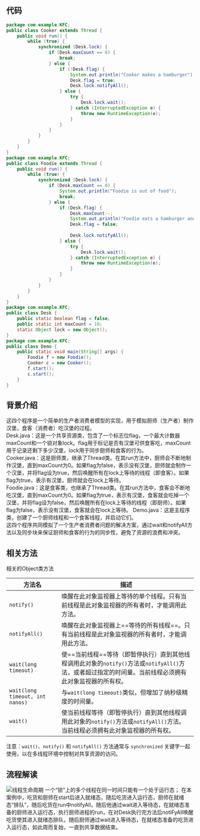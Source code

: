 ## 代码
```java
package com.example.KFC;  
public class Cooker extends Thread {  
    public void run() {  
        while (true) {  
            synchronized (Desk.lock) {  
                if (Desk.maxCount == 0) {  
                    break;  
                } else {  
                    if (!Desk.flag) {  
                        System.out.println("Cooker makes a hamburger");  
                        Desk.flag = true;  
                        Desk.lock.notifyAll();  
                    } else {  
                        try {  
                            Desk.lock.wait();  
                        } catch (InterruptedException e) {  
                            throw new RuntimeException(e);  
                        }  
                    }  
                }  
            }  
        }  
    }  
}
package com.example.KFC;  
public class Foodie extends Thread {  
    public void run() {  
        while (true) {  
            synchronized (Desk.lock) {  
                if (Desk.maxCount == 0) {  
                    System.out.println("Foodie is out of food");  
                    break;  
                } else {  
                    if (Desk.flag) {  
                        Desk.maxCount--;  
                        System.out.println("Foodie eats a hamburger and have " + Desk.maxCount + " hamburger to eat left");  
                        Desk.flag = false;  
  
                        Desk.lock.notifyAll();  
                    } else {  
                        try {  
                            Desk.lock.wait();  
                        } catch (InterruptedException e) {  
                            throw new RuntimeException(e);  
                        }  
                    }  
                }  
            }  
        }  
    }  
}
package com.example.KFC;  
public class Desk {  
    public static boolean flag = false;  
    public static int maxCount = 10;  
    static Object lock = new Object();  
}
package com.example.KFC;  
public class Demo {  
    public static void main(String[] args) {  
        Foodie f = new Foodie();  
        Cooker c = new Cooker();  
        f.start();  
        c.start();  
    }  
}
```
## 背景介绍
这四个程序是一个简单的生产者消费者模型的实现，用于模拟厨师（生产者）制作汉堡，食客（消费者）吃汉堡的过程。  
Desk.java：这是一个共享资源类，包含了一个标志位flag，一个最大计数器maxCount和一个锁对象lock。flag用于标记是否有汉堡可供食客吃，maxCount用于记录还剩下多少汉堡，lock用于同步厨师和食客的行为。  
Cooker.java：这是厨师类，继承了Thread类。在其run方法中，厨师会不断地制作汉堡，直到maxCount为0。如果flag为false，表示没有汉堡，厨师就会制作一个汉堡，并将flag设为true，然后唤醒所有在lock上等待的线程（即食客）。如果flag为true，表示有汉堡，厨师就会在lock上等待。  
Foodie.java：这是食客类，也继承了Thread类。在其run方法中，食客会不断地吃汉堡，直到maxCount为0。如果flag为true，表示有汉堡，食客就会吃掉一个汉堡，并将flag设为false，然后唤醒所有在lock上等待的线程（即厨师）。如果flag为false，表示没有汉堡，食客就会在lock上等待。 
Demo.java：这是主程序类，创建了一个厨师线程和一个食客线程，并启动它们。  
这四个程序共同模拟了一个生产者消费者问题的解决方案，通过wait和notifyAll方法以及同步块来保证厨师和食客的行为的同步性，避免了资源的浪费和冲突。
## 相关方法
相关的Object类方法

| 方法名                             | 描述                                                                                        |
| ------------------------------- | ----------------------------------------------------------------------------------------- |
| `notify()`                      | 唤醒在此对象监视器上等待的单个线程。只有当前线程是此对象监视器的所有者时，才能调用此方法。                                             |
| `notifyAll()`                   | 唤醒在此对象监视器上==等待的所有线程==。只有当前线程是此对象监视器的所有者时，才能调用此方法。                                         |
| `wait(long timeout)`            | 使==当前线程==等待（即暂停执行）直到其他线程调用此对象的`notify()`方法或`notifyAll()`方法，或者超过指定的时间量。当前线程必须拥有此对象监视器的所有权。 |
| `wait(long timeout, int nanos)` | 与`wait(long timeout)`类似，但增加了纳秒级精度的时间量。                                                    |
| `wait()`                        | 使当前线程等待（即暂停执行）直到其他线程调用此对象的`notify()`方法或`notifyAll()`方法。当前线程必须拥有此对象监视器的所有权。                |

注意：`wait()`、`notify()` 和 `notifyAll()` 方法通常与 `synchronized` 关键字一起使用，以在多线程环境中控制对共享资源的访问。
## 流程解读
![线程生命周期](../最图片/线程生命周期.png)
一个“锁”上的多个线程在同一时间只能有一个处于运行态；
在本案例中，吃货和厨师在start后进入就绪态，随后吃货进入运行态，厨师在就绪态“排队”，随后吃货在run中notifyAll，随后他通过wait进入等待态，在就绪态准备的厨师进入运行态，执行厨师进程的run，在对Desk执行完方法后notiFyAll唤醒吃货使其进入就绪态排队，随后厨师通过wait进入等待态，在就绪态准备的吃货进入运行态，如此周而复始，一直到共享数据结束。

